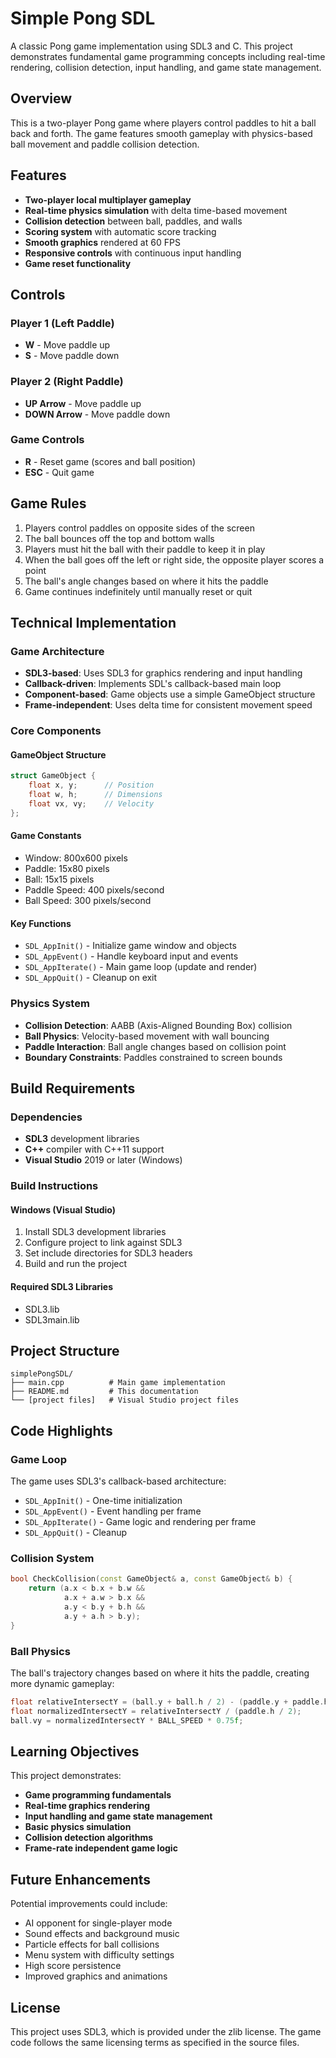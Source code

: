 # Simple Pong SDL

A classic Pong game implementation using SDL3 and C. This project demonstrates fundamental game programming concepts including real-time rendering, collision detection, input handling, and game state management.

## Overview

This is a two-player Pong game where players control paddles to hit a ball back and forth. The game features smooth gameplay with physics-based ball movement and paddle collision detection.

## Features

- **Two-player local multiplayer gameplay**
- **Real-time physics simulation** with delta time-based movement
- **Collision detection** between ball, paddles, and walls
- **Scoring system** with automatic score tracking
- **Smooth graphics** rendered at 60 FPS
- **Responsive controls** with continuous input handling
- **Game reset functionality**

## Controls

### Player 1 (Left Paddle)
- **W** - Move paddle up
- **S** - Move paddle down

### Player 2 (Right Paddle)
- **UP Arrow** - Move paddle up
- **DOWN Arrow** - Move paddle down

### Game Controls
- **R** - Reset game (scores and ball position)
- **ESC** - Quit game

## Game Rules

1. Players control paddles on opposite sides of the screen
2. The ball bounces off the top and bottom walls
3. Players must hit the ball with their paddle to keep it in play
4. When the ball goes off the left or right side, the opposite player scores a point
5. The ball's angle changes based on where it hits the paddle
6. Game continues indefinitely until manually reset or quit

## Technical Implementation

### Game Architecture
- **SDL3-based**: Uses SDL3 for graphics rendering and input handling
- **Callback-driven**: Implements SDL's callback-based main loop
- **Component-based**: Game objects use a simple GameObject structure
- **Frame-independent**: Uses delta time for consistent movement speed

### Core Components

#### GameObject Structure
```cpp
struct GameObject {
    float x, y;      // Position
    float w, h;      // Dimensions
    float vx, vy;    // Velocity
};
```

#### Game Constants
- Window: 800x600 pixels
- Paddle: 15x80 pixels
- Ball: 15x15 pixels
- Paddle Speed: 400 pixels/second
- Ball Speed: 300 pixels/second

#### Key Functions
- `SDL_AppInit()` - Initialize game window and objects
- `SDL_AppEvent()` - Handle keyboard input and events
- `SDL_AppIterate()` - Main game loop (update and render)
- `SDL_AppQuit()` - Cleanup on exit

### Physics System
- **Collision Detection**: AABB (Axis-Aligned Bounding Box) collision
- **Ball Physics**: Velocity-based movement with wall bouncing
- **Paddle Interaction**: Ball angle changes based on collision point
- **Boundary Constraints**: Paddles constrained to screen bounds

## Build Requirements

### Dependencies
- **SDL3** development libraries
- **C++** compiler with C++11 support
- **Visual Studio** 2019 or later (Windows)

### Build Instructions

#### Windows (Visual Studio)
1. Install SDL3 development libraries
2. Configure project to link against SDL3
3. Set include directories for SDL3 headers
4. Build and run the project

#### Required SDL3 Libraries
- SDL3.lib
- SDL3main.lib

## Project Structure

```
simplePongSDL/
├── main.cpp          # Main game implementation
├── README.md         # This documentation
└── [project files]   # Visual Studio project files
```

## Code Highlights

### Game Loop
The game uses SDL3's callback-based architecture:
- `SDL_AppInit()` - One-time initialization
- `SDL_AppEvent()` - Event handling per frame
- `SDL_AppIterate()` - Game logic and rendering per frame
- `SDL_AppQuit()` - Cleanup

### Collision System
```cpp
bool CheckCollision(const GameObject& a, const GameObject& b) {
    return (a.x < b.x + b.w &&
            a.x + a.w > b.x &&
            a.y < b.y + b.h &&
            a.y + a.h > b.y);
}
```

### Ball Physics
The ball's trajectory changes based on where it hits the paddle, creating more dynamic gameplay:
```cpp
float relativeIntersectY = (ball.y + ball.h / 2) - (paddle.y + paddle.h / 2);
float normalizedIntersectY = relativeIntersectY / (paddle.h / 2);
ball.vy = normalizedIntersectY * BALL_SPEED * 0.75f;
```

## Learning Objectives

This project demonstrates:
- **Game programming fundamentals**
- **Real-time graphics rendering**
- **Input handling and game state management**
- **Basic physics simulation**
- **Collision detection algorithms**
- **Frame-rate independent game logic**

## Future Enhancements

Potential improvements could include:
- AI opponent for single-player mode
- Sound effects and background music
- Particle effects for ball collisions
- Menu system with difficulty settings
- High score persistence
- Improved graphics and animations

## License

This project uses SDL3, which is provided under the zlib license. The game code follows the same licensing terms as specified in the source files.
